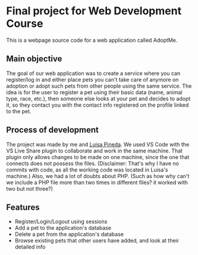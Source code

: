 # Final project for Web Development Course
This is a webpage source code for a web application called AdoptMe.

## Main objective
The goal of our web application was to create a service where you can register/log in and either place pets you can't take care of anymore on adoption or adopt such pets from other people using the same service. The idea is for the user to register a pet using their basic data (name, animal type, race, etc.), then someone else looks at your pet and decides to adopt it, so they contact you with the contact info registered on the profile linked to the pet.

## Process of development
The project was made by me and [Luisa Pineda](https://github.com/luisapineda). We used VS Code with the VS Live Share plugin to collaborate and work in the same machine. That plugin only allows changes to be made on one machine, since the one that connects does not possess the files. (Disclaimer: That's why I have no commits with code, as all the working code was located in Luisa's machine.) Also, we had a lot of doubts about PHP. (Such as how why can't we include a PHP file more than two times in different files? it worked with two but not three?)

## Features
- Register/Login/Logout using sessions
- Add a pet to the application's database
- Delete a pet from the application's database
- Browse existing pets that other users have added, and look at their detailed info
